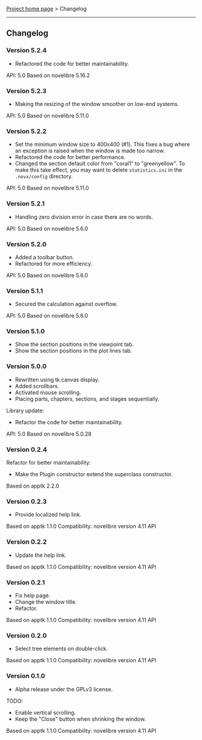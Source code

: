 [Project home page](../) > Changelog

------------------------------------------------------------------------

## Changelog

### Version 5.2.4

- Refactored the code for better maintainability.

API: 5.0
Based on novelibre 5.16.2


### Version 5.2.3

- Making the resizing of the window smoother on low-end systems.

API: 5.0
Based on novelibre 5.11.0


### Version 5.2.2

- Set the minimum window size to 400x400 (#1). This fixes a bug where an exception is raised when the window is made too narrow.
- Refactored the code for better performance.
- Changed the section default color from "coral1" to "greenyellow". 
  To make this take effect, you may want to delete `statistics.ini` in the `.novx/config` directory. 

API: 5.0
Based on novelibre 5.11.0


### Version 5.2.1

- Handling zero division error in case there are no words. 

API: 5.0
Based on novelibre 5.6.0


### Version 5.2.0

- Added a toolbar button.
- Refactored for more efficiency. 

API: 5.0
Based on novelibre 5.6.0


### Version 5.1.1

- Secured the calculation against overflow. 

API: 5.0
Based on novelibre 5.6.0


### Version 5.1.0

- Show the section positions in the viewpoint tab.
- Show the section positions in the plot lines tab.


### Version 5.0.0

- Rewritten using tk.canvas display.
- Added scrollbars.
- Activated mouse scrolling.
- Placing parts, chapters, sections, and stages sequentially. 

Library update:
- Refactor the code for better maintainability.

API: 5.0
Based on novelibre 5.0.28

### Version 0.2.4

Refactor for better maintainability:

- Make the Plugin constructor extend the superclass constructor.

Based on apptk 2.2.0

### Version 0.2.3

- Provide localized help link.

Based on apptk 1.1.0
Compatibility: novelibre version 4.11 API

### Version 0.2.2

- Update the help link.

Based on apptk 1.1.0
Compatibility: novelibre version 4.11 API

### Version 0.2.1

- Fix help page.
- Change the window title.
- Refactor.

Based on apptk 1.1.0
Compatibility: novelibre version 4.11 API

### Version 0.2.0

- Select tree elements on double-click.

Based on apptk 1.1.0
Compatibility: novelibre version 4.11 API

### Version 0.1.0

- Alpha release under the GPLv3 license.

TODO:
- Enable vertical scrolling.
- Keep the "Close" button when shrinking the window. 

Based on apptk 1.1.0
Compatibility: novelibre version 4.11 API
